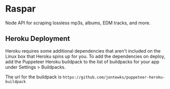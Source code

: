 # Raspar

Node API for scraping lossless mp3s, albums, EDM tracks, and more.

## Heroku Deployment

Heroku requires some additional dependencies that aren't included on the Linux box that Heroku spins up for you.
To add the dependencies on deploy, add the Puppeteer Heroku buildpack to the list of buildpacks for your app under Settings > Buildpacks.

The url for the buildpack is `https://github.com/jontewks/puppeteer-heroku-buildpack`
